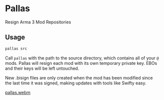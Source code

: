 # Pallas

Resign Arma 3 Mod Repositories

## Usage

```bash
pallas src
```

Call `pallas` with the path to the source directory, which contains all of your `@` mods. Pallas will resign each mod with its own temporary private key. EBOs and their keys will be left untouched.

New .bisign files are only created when the mod has been modified since the last time it was signed, making updates with tools like Swifty easy.

[pallas.webm](https://github.com/user-attachments/assets/6b071446-8ca3-45c4-8c99-ab33fe75b59b)
